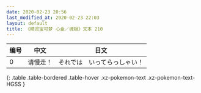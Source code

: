 ```yaml
---
date: 2020-02-23 20:56
last_modified_at: 2020-02-23 22:03
layout: default
title: 《精灵宝可梦 心金／魂银》文本 210
---
```

| 编号 | 中文 | 日文 |
| ---- | ---- | ---- |
| 0 | 请慢走！ | それでは　いってらっしゃい！ |
{: .table .table-bordered .table-hover .xz-pokemon-text .xz-pokemon-text-HGSS }